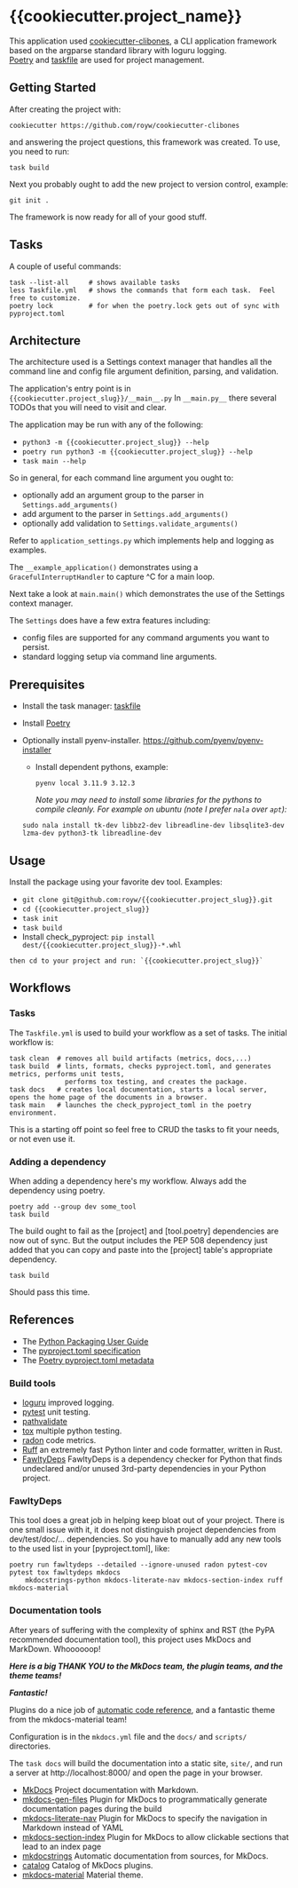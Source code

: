 # {{cookiecutter.project_name}}

This application used [cookiecutter-clibones](https://github.com/royw/cookiecutter-clibones), a CLI application 
framework based on the argparse standard library with loguru logging.  
[Poetry](https://python-poetry.org/) and [taskfile](https://taskfile.dev/) are used for project 
management.

## Getting Started

After creating the project with:
 
    cookiecutter https://github.com/royw/cookiecutter-clibones

and answering the project questions, this framework was created. To use, you need to run:

    task build

Next you probably ought to add the new project to version control, example:

    git init .

The framework is now ready for all of your good stuff.

## Tasks

A couple of useful commands:

    task --list-all     # shows available tasks
    less Taskfile.yml   # shows the commands that form each task.  Feel free to customize.
    poetry lock         # for when the poetry.lock gets out of sync with pyproject.toml

## Architecture

The architecture used is a Settings context manager that handles all the command line and config file argument 
definition, parsing, and validation.

The application's entry point is in `{{cookiecutter.project_slug}}/__main__.py`
In `__main.py__` there several TODOs that you will need to visit and clear.

The application may be run with any of the following:

  * `python3 -m {{cookiecutter.project_slug}} --help`
  * `poetry run python3 -m {{cookiecutter.project_slug}} --help`
  * `task main --help`

So in general, for each command line argument you ought to:

* optionally add an argument group to the parser in `Settings.add_arguments()`
* add argument to the parser in `Settings.add_arguments()`
* optionally add validation to `Settings.validate_arguments()`

Refer to `application_settings.py` which implements help and logging as examples.

The `__example_application()` demonstrates using a `GracefulInterruptHandler` to capture ^C for a main loop.

Next take a look at `main.main()` which demonstrates the use of the Settings context manager.  

The `Settings` does have a few extra features including:

* config files are supported for any command arguments you want to persist.
* standard logging setup via command line arguments.

## Prerequisites

* Install the task manager: [taskfile](https://taskfile.dev/)
* Install [Poetry](https://python-poetry.org/)
* Optionally install pyenv-installer.  https://github.com/pyenv/pyenv-installer
  * Install dependent pythons, example:
  
    `pyenv local 3.11.9 3.12.3`

    *Note you may need to install some libraries for the pythons to compile cleanly.* 
    *For example on ubuntu (note I prefer `nala` over `apt`):*

  `sudo nala install tk-dev libbz2-dev libreadline-dev libsqlite3-dev lzma-dev python3-tk libreadline-dev`

## Usage

Install the package using your favorite dev tool.  Examples:
   
   - `git clone git@github.com:royw/{{cookiecutter.project_slug}}.git`
   - `cd {{cookiecutter.project_slug}}`
   - `task init`
   - `task build`
   - Install check_pyproject:  `pip install dest/{{cookiecutter.project_slug}}-*.whl`
   
    then cd to your project and run: `{{cookiecutter.project_slug}}`

## Workflows

### Tasks

The `Taskfile.yml` is used to build your workflow as a set of tasks.  The initial workflow is:

    task clean  # removes all build artifacts (metrics, docs,...)
    task build  # lints, formats, checks pyproject.toml, and generates metrics, performs unit tests, 
                  performs tox testing, and creates the package.
    task docs   # creates local documentation, starts a local server, opens the home page of the documents in a browser.
    task main   # launches the check_pyproject_toml in the poetry environment.

This is a starting off point so feel free to CRUD the tasks to fit your needs, or not even use it.

### Adding a dependency

When adding a dependency here's my workflow.  Always add the dependency using poetry.

    poetry add --group dev some_tool
    task build

The build ought to fail as the [project] and [tool.poetry] dependencies are now out of sync.  But the
output includes the PEP 508 dependency just added that you can copy and paste into the [project] table's
appropriate dependency.

    task build

Should pass this time.

## References

- The [Python Packaging User Guide](https://packaging.python.org/en/latest)
- The [pyproject.toml specification](https://pypi.python.org/pypi/pyproject.toml)
- The [Poetry pyproject.toml metadata](https://python-poetry.org/docs/pyproject)

### Build tools
- [loguru](https://loguru.readthedocs.io) improved logging.
- [pytest](https://docs.pytest.org) unit testing.
- [pathvalidate](https://pathvalidate.readthedocs.io)
- [tox](https://tox.wiki) multiple python testing. 
- [radon](https://radon.readthedocs.io) code metrics.
- [Ruff](https://docs.astral.sh/ruff/) an extremely fast Python linter and code formatter, written in Rust.
- [FawltyDeps](https://github.com/tweag/FawltyDeps) FawltyDeps is a dependency checker for Python that finds 
  undeclared and/or unused 3rd-party dependencies in your Python project.

### FawltyDeps
This tool does a great job in helping keep bloat out of your project.  There is one small issue with it,
it does not distinguish project dependencies from dev/test/doc/... dependencies.  So you have to manually
add any new tools to the used list in your [pyproject.toml], like:

    poetry run fawltydeps --detailed --ignore-unused radon pytest-cov pytest tox fawltydeps mkdocs 
        mkdocstrings-python mkdocs-literate-nav mkdocs-section-index ruff mkdocs-material

### Documentation tools 
After years of suffering with the complexity of sphinx and RST (the PyPA recommended documentation tool), 
this project uses MkDocs and MarkDown.  Whoooooop!  
 
***Here is a big THANK YOU to the MkDocs team, the plugin teams, and the theme teams!***
 
***Fantastic!***
 
Plugins do a nice job of 
[automatic code reference](https://mkdocstrings.github.io/recipes/#automatic-code-reference-pages), 
and a fantastic theme from the mkdocs-material team!

Configuration is in the `mkdocs.yml` file and the `docs/` and `scripts/` directories.

The `task docs` will build the documentation into a static site, `site/`, and run a server at http://localhost:8000/
and open the page in your browser.
 
- [MkDocs](https://www.mkdocs.org/) Project documentation with Markdown.
- [mkdocs-gen-files](https://github.com/oprypin/mkdocs-gen-files) Plugin for MkDocs to programmatically generate documentation pages during the build
- [mkdocs-literate-nav](https://github.com/oprypin/mkdocs-literate-nav) Plugin for MkDocs to specify the navigation in Markdown instead of YAML
- [mkdocs-section-index](https://github.com/oprypin/mkdocs-section-index) Plugin for MkDocs to allow clickable sections that lead to an index page
- [mkdocstrings](https://mkdocstrings.github.io/) Automatic documentation from sources, for MkDocs.
- [catalog](https://github.com/mkdocs/catalog) Catalog of MkDocs plugins.
- [mkdocs-material](https://squidfunk.github.io/mkdocs-material/) Material theme.
